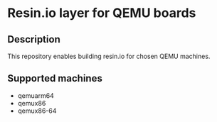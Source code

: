 # Resin.io layer for QEMU boards

## Description
This repository enables building resin.io for chosen QEMU machines.

## Supported machines
* qemuarm64
* qemux86
* qemux86-64
